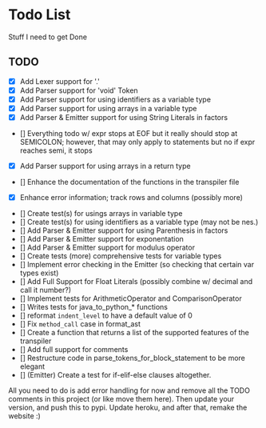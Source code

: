 # Todo List
Stuff I need to get Done


## TODO
- [x] Add Lexer support for '.'
- [x] Add Parser support for 'void' Token
- [x] Add Parser support for using identifiers as a variable type
- [x] Add Parser support for using arrays in a variable type
- [x] Add Parser & Emitter support for using String Literals in factors
- [] Everything todo w/ expr stops at EOF but it really should stop at SEMICOLON; however, that may only apply to statements but no if expr reaches semi, it stops
- [x] Add Parser support for using arrays in a return type
- [] Enhance the documentation of the functions in the transpiler file
- [x] Enhance error information; track rows and columns (possibly more)
- [] Create test(s) for usings arrays in variable type
- [] Create test(s) for using identifiers as a variable type (may not be nes.)
- [] Add Parser & Emitter support for using Parenthesis in factors
- [] Add Parser & Emitter support for exponentation
- [] Add Parser & Emitter support for modulus operator
- [] Create tests (more) comprehensive tests for variable types
- [] Implement error checking in the Emitter (so checking that certain var types exist)
- [] Add Full Support for Float Literals (possibly combine w/ decimal and call it number?)
- [] Implement tests for ArithmeticOperator and ComparisonOperator
- [] Writes tests for java_to_python_* functions
- [] reformat `indent_level` to have a default value of 0
- [] Fix `method_call` case in format_ast
- [] Create a function that returns a list of the supported features of the transpiler
- [] Add full support for comments
- [] Restructure code in parse_tokens_for_block_statement to be more elegant
- [] (Emitter) Create a test for if-elif-else clauses altogether.


All you need to do is add error handling for now and remove all the TODO comments
in this project (or like move them here). Then update your version, and push this
to pypi. Update heroku, and after that, remake the website :)

